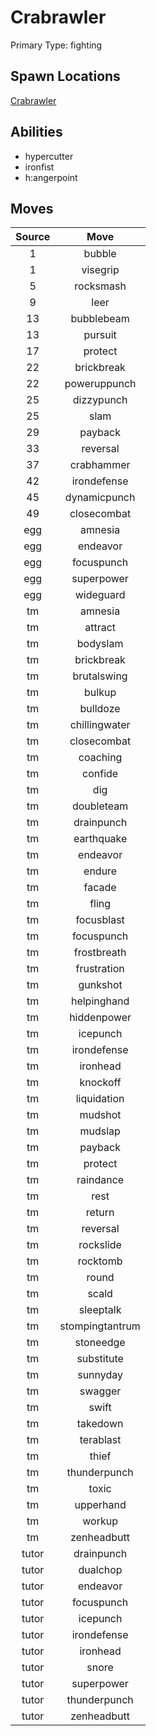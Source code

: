 # Crabrawler  
Primary Type: fighting  
  
## Spawn Locations  
[Crabrawler](/data/spawn_presets/crabrawler.md)  
  
## Abilities  
  * hypercutter
  * ironfist
  * h:angerpoint
  
  
## Moves  
  
| Source | Move |  
|:---:|:---:|  
| 1 | bubble |  
| 1 | visegrip |  
| 5 | rocksmash |  
| 9 | leer |  
| 13 | bubblebeam |  
| 13 | pursuit |  
| 17 | protect |  
| 22 | brickbreak |  
| 22 | poweruppunch |  
| 25 | dizzypunch |  
| 25 | slam |  
| 29 | payback |  
| 33 | reversal |  
| 37 | crabhammer |  
| 42 | irondefense |  
| 45 | dynamicpunch |  
| 49 | closecombat |  
| egg | amnesia |  
| egg | endeavor |  
| egg | focuspunch |  
| egg | superpower |  
| egg | wideguard |  
| tm | amnesia |  
| tm | attract |  
| tm | bodyslam |  
| tm | brickbreak |  
| tm | brutalswing |  
| tm | bulkup |  
| tm | bulldoze |  
| tm | chillingwater |  
| tm | closecombat |  
| tm | coaching |  
| tm | confide |  
| tm | dig |  
| tm | doubleteam |  
| tm | drainpunch |  
| tm | earthquake |  
| tm | endeavor |  
| tm | endure |  
| tm | facade |  
| tm | fling |  
| tm | focusblast |  
| tm | focuspunch |  
| tm | frostbreath |  
| tm | frustration |  
| tm | gunkshot |  
| tm | helpinghand |  
| tm | hiddenpower |  
| tm | icepunch |  
| tm | irondefense |  
| tm | ironhead |  
| tm | knockoff |  
| tm | liquidation |  
| tm | mudshot |  
| tm | mudslap |  
| tm | payback |  
| tm | protect |  
| tm | raindance |  
| tm | rest |  
| tm | return |  
| tm | reversal |  
| tm | rockslide |  
| tm | rocktomb |  
| tm | round |  
| tm | scald |  
| tm | sleeptalk |  
| tm | stompingtantrum |  
| tm | stoneedge |  
| tm | substitute |  
| tm | sunnyday |  
| tm | swagger |  
| tm | swift |  
| tm | takedown |  
| tm | terablast |  
| tm | thief |  
| tm | thunderpunch |  
| tm | toxic |  
| tm | upperhand |  
| tm | workup |  
| tm | zenheadbutt |  
| tutor | drainpunch |  
| tutor | dualchop |  
| tutor | endeavor |  
| tutor | focuspunch |  
| tutor | icepunch |  
| tutor | irondefense |  
| tutor | ironhead |  
| tutor | snore |  
| tutor | superpower |  
| tutor | thunderpunch |  
| tutor | zenheadbutt |  
  
